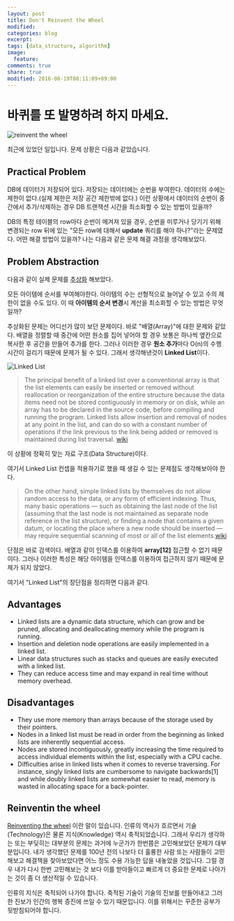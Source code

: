 ```yaml
---
layout: post
title: Don't Reinvent the Wheel
modified:
categories: blog
excerpt:
tags: [data_structure, algorithm]
image:
  feature:
comments: true
share: true
modified: 2016-08-19T08:11:09+09:00
---
```


# 바퀴를 또 발명하려 하지 마세요.

![reinvent the wheel](http://www.scotthoward.me/wp-content/uploads/2016/02/q.png)

최근에 있었던 일입니다. 문제 상황은 다음과 같았습니다.

## Practical Problem
DB에 데이터가 저장되어 있다. 저장되는 데이터에는 순번을 부여한다. 데이터의 수에는 제한이 없다.(실제 제한은 저장 공간 제한밖에 없다.) 이런 상황에서 데이터의 순번이 중간에서 추가/삭제하는 경우 DB 트랜잭션 시간을 최소화할 수 있는 방법이 있을까?

DB의 특정 테이블의 row마다 순번이 메겨져 있을 경우, 순번을 미루거나 당기기 위해 변경되는 row 뒤에 있는 "모든 row에 대해서 **update** 쿼리를 해야 하나?"라는 문제였다. 어떤 해결 방법이 있을까? 나는 다음과 같은 문제 해결 과정을 생각해보았다.


## Problem Abstraction
다음과 같이 실제 문제를 [추상화](https://ko.wikipedia.org/wiki/%EC%B6%94%EC%83%81%ED%99%94_(%EC%BB%B4%ED%93%A8%ED%84%B0_%EA%B3%BC%ED%95%99)) 해보았다.

모든 아이템에 순서를 부여해야한다. 아이템의 수는 선형적으로 늘어날 수 있고 수의 제한이 없을 수도 있다. 이 때 **아이템의 순서 변경**시 계산을 최소화할 수 있는 방법은 무엇일까?

추상화된 문제는 어디선가 많이 보던 문제이다. 바로 "배열(Array)"에 대한 문제와 같았다. 배열을 정렬할 때 중간에 어떤 원소를 집어 넣어야 할 경우 보통은 하나씩 옆칸으로 복사한 후 공간을 만들어 추가를 한다. 그러나 이러한 경우 **원소 추가**마다 O(n)의 수행 시간이 걸리기 때문에 문제가 될 수 있다. 그래서 생각해낸것이 **Linked List**이다.

![Linked List](http://people.engr.ncsu.edu/efg/210/s99/Notes/LLdefs.gif)


> The principal benefit of a linked list over a conventional array is that the list elements can easily be inserted or removed without reallocation or reorganization of the entire structure because the data items need not be stored contiguously in memory or on disk, while an array has to be declared in the source code, before compiling and running the program. Linked lists allow insertion and removal of nodes at any point in the list, and can do so with a constant number of operations if the link previous to the link being added or removed is maintained during list traversal.
[wiki](https://en.wikipedia.org/wiki/Linked_list)

이 상황에 정확히 맞는 자료 구조(Data Structure)이다.

여기서 Linked List 컨셉을 적용하기로 했을 때 생길 수 있는 문제점도 생각해보아야 한다.

> On the other hand, simple linked lists by themselves do not allow random access to the data, or any form of efficient indexing. Thus, many basic operations — such as obtaining the last node of the list (assuming that the last node is not maintained as separate node reference in the list structure), or finding a node that contains a given datum, or locating the place where a new node should be inserted — may require sequential scanning of most or all of the list elements.[wiki](https://en.wikipedia.org/wiki/Linked_list)

단점은 바로 검색이다. 배열과 같이 인덱스를 이용하여 **array[12]** 접근할 수 없기 때문이다. 그러나 이러한 특성은 해당 아이템을 인덱스를 이용하여 접근하지 않기 때문에 문제가 되지 않았다.

여기서 "Linked List"의 장단점을 정리하면 다음과 같다.

## Advantages
- Linked lists are a dynamic data structure, which can grow and be pruned, allocating and deallocating memory while the program is running.
- Insertion and deletion node operations are easily implemented in a linked list.
- Linear data structures such as stacks and queues are easily executed with a linked list.
- They can reduce access time and may expand in real time without memory overhead.

## Disadvantages
- They use more memory than arrays because of the storage used by their pointers.
- Nodes in a linked list must be read in order from the beginning as linked lists are inherently sequential access.
- Nodes are stored incontiguously, greatly increasing the time required to access individual elements within the list, especially with a CPU cache.
- Difficulties arise in linked lists when it comes to reverse traversing. For instance, singly linked lists are cumbersome to navigate backwards[1] and while doubly linked lists are somewhat easier to read, memory is wasted in allocating space for a back-pointer.


## Reinventin the wheel 

[Reinventing the wheel](https://en.wikipedia.org/wiki/Reinventing_the_wheel) 이란 말이 있습니다. 인류의 역사가 흐르면서 기술(Technology)은 물론 지식(Knowledge) 역시 축적되었습니다. 그래서 우리가 생각하는 또는 부딪히는 대부분의 문제는 과거에 누군가가 한번쯤은 고민해보았던 문제가 대부분입니다. 내가 생각했던 문제를 100년 전의 나보다 더 훌륭한 사람 또는 사람들이 고민해보고 해결책을 찾아보았다면 어느 정도 수용 가능한 답을 내놓았을 것입니다. 그럴 경우 내가 다시 한번 고민해보는 것 보다 이를 받아들이고 빠르게 더 중요한 문제로 나아가는 것이 좀 더 생산적일 수 있습니다.

인류의 지식은 축적되어 나가야 합니다. 축적된 기술이 기술의 진보를 만들어내고 그러한 진보가 인간의 행복 증진에 쓰일 수 있기 때문입니다. 이를 위해서는 꾸준한 공부가 뒷받침되어야 합니다.
